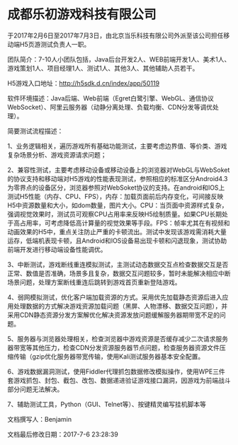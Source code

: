 
# 成都乐初游戏科技有限公司

于2017年2月6日至2017年7月3日，由北京当乐科技有限公司外派至该公司担任移动端H5页游测试负责人一职。

团队简介：7-10人小团队包括，Java后台开发2人、WEB前端开发1人、美术1人、游戏策划1人、项目经理1人、测试1人、其他3人、其他辅助人员若干。
  
H5游戏入口地址：http://h5sdk.d.cn/index/app/50119

软件环境描述：Java后端、Web前端（Egret白鹭引擎、WebGL、通信协议WebSocket）、阿里云服务器（动静分离处理、负载均衡、CDN分发等调优处理）。


简要测试流程描述：

1、业务逻辑相关，遍历游戏所有基础功能测试，主要考虑边界值、等价类、游戏复杂场景分析、游戏资源请求问题；

2、兼容性测试，主要考虑移动设备或移动设备上的浏览器对WebGL与WebSoket的协议支持和移动端对H5游戏的性能表现测试，参照相应的标准区分Android4.3为零界点的设备区分，浏览器参照对WebSoket协议的支持。在android和IOS上测试H5性能（内存、CPU、FPS），内存：加载页面前后内存变化，可间接反映H5中资源数量和大小，如dom数量，图片大小。CPU：当页面中资源样式复杂，强调视觉效果时，测试员可观察CPU占用率来反映H5绘制质量。如果CPU长期处于高占用率，可考虑降低高计算量的视觉效果等手段。FPS：帧率尤其在有视频和动画效果的H5中，重点关注防止严重的卡顿流出。测试中发现该游戏需消耗大量运存，低端机表现卡顿，且Android和IOS设备易出现卡顿和闪退现象，测试协助前端开发进行移动端设备性能调优。

3、中断测试，游戏断线重连模拟测试，主测试动态数据交互点检查数据交互是否正常、数值是否准确，场景多且复杂，数据交互问题较多，暂时未能解决相应中断场景问题，处理方案断线重连后跳转到游戏首页重新登陆游戏。

4、弱网模拟测试，优化客户端加载资源的方式。采用优先加载静态资源后进入应用处理数据的方式解决游戏资源加载问题（黑屏、人物漂移、数据交互问题），并采用CDN静态资源分发方案解优化解决资源发放问题缓解服务器期带宽不足的问题。

5、服务器与浏览器处理相关，检查浏览器中游戏资源是否缓存减少二次请求服务器带宽等其他压力，检查CDN分发资源服务器节点问题，检查服务器资源文件压缩传输（gzip优化服务器带宽传输，使用Kali测试服务器基本安全配置。

6、游戏数据漏洞测试，使用Fiddler代理抓包数据修改模拟操作，使用WPE三件套游戏抓包、封包、截包、改包、数据递进验证游戏接口漏洞，因游戏为前端战斗部分问题无法解决。

7、辅助测试工具，Python（GUI、Telnet等）、按键精灵编写挂机脚本等













文档撰写人：Benjamin

文档最后修改日期：2017-7-6 23:28:39

